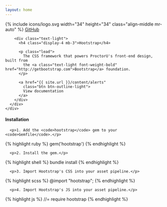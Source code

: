 ```yaml
---
layout: home
---
```


<div class="bg-primary pb-5 mb-5">
  <div class="container">
    <div class="row justify-content-md-center">
      <div class="col-md-10">
        <div class="mx-auto d-flex align-items-center pt-3 pb-5">
          <div class="d-flex w-100 text-light">
            {% include icons/logo.svg width="34" height="34" class="align-middle mr-auto" %}
            <a href="https://github.com/ProctorU/hootstrap" class="text-light p-2">
              GitHub
            </a>
          </div>
        </div>

        <div class="text-light">
          <h4 class="display-4 mb-3">Hootstrap</h4>

          <p class="lead">
            The CSS framework that powers ProctorU's front-end design, built from
            the <a class="text-light font-weight-bold" href="http://getbootstrap.com">Bootstrap</a> foundation.
          </p>

          <a href="{{ site.url }}/content/alerts"
            class="btn btn-outline-light">
            View documentation
          </a>
        </div>
      </div>
    </div>

  </div>
</div>

<div class="container">
  <div class="row justify-content-md-center">
    <div class="col-md-10">
      <h4 class="mb-4">Installation</h4>

      <p>1. Add the <code>hootstrap</code> gem to your <code>Gemfile</code>.</p>

{% highlight ruby %}
gem('hootstrap')
{% endhighlight %}

      <p>2. Install the gem.</p>

{% highlight shell %}
bundle install
{% endhighlight %}

      <p>3. Import Hootstrap's CSS into your asset pipeline.</p>

{% highlight scss %}
@import "hootstrap";
{% endhighlight %}

      <p>4. Import Hootstrap's JS into your asset pipeline.</p>

{% highlight js %}
//= require hootstrap
{% endhighlight %}
</div>

  </div>
</div>
